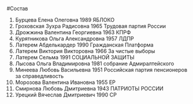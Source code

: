 #Состав
1. Бурцева Елена Олеговна 1989 ЯБЛОКО
2. Гроховская Зухра Радисовна 1965 Трудовая партия России
3. Дрожжина Валентина Георгиевна 1963 КПРФ
4. Курятникова Ольга Александровна 1957 ЛДПР
5. Латерем Абделькардер 1990 Гражданская Платформа
6. Латерем Виктория Викторовна 1966 За чистые выборы
7. Латерем Сельма 1991 СОЦИАЛЬНОЙ ЗАЩИТЫ
8. Лысова Ольга Владимировна 1981 собрание Адмиралтейского
9. Минеева Любовь Васильевна 1951 Российская партия пенсионеров за справедливость
10. Морозова Валентина Ивановна 1955 ЕР
11. Смирнова Любовь Дмитриевна 1943 ПАТРИОТЫ РОССИИ
12. Урецкий Вячеслав Дмитриевич 1990 СР
